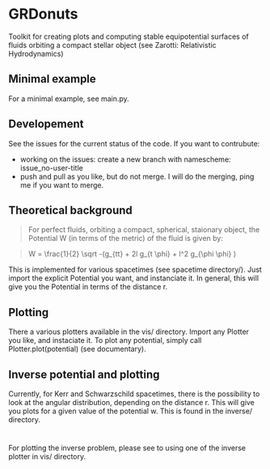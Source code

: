 # GRDonuts
Toolkit for creating plots and computing stable equipotential surfaces of fluids orbiting a compact stellar object (see Zarotti: Relativistic Hydrodynamics)

## Minimal example

For a minimal example, see main.py.

## Developement

See the issues for the current status of the code.
If you want to contrubute:
- working on the issues: create a new branch with namescheme: issue_no-user-title
- push and pull as you like, but do not merge. I will do the merging, ping me if you want to merge.

## Theoretical background

> For perfect fluids, orbiting a compact, spherical, staionary object, the Potential W (in terms of the metric) of the fluid is given by:

>  W = \frac{1}{2} \sqrt -(g_{tt} + 2l g_{t \phi} + l^2 g_{\phi \phi} ) 

This is implemented for various spacetimes (see spacetime directory/). 
Just import the explicit Potential you want, and instanciate it. 
In general, this will give you the Potential in terms of the distance r.

## Plotting

There a various plotters available in the vis/ directory. Import any Plotter you like, and instaciate it. 
To plot any potential, simply call Plotter.plot(potential) (see documentary).

## Inverse potential and plotting

Currently, for Kerr and Schwarzschild spacetimes, there is the possibility to look at the angular distribution, depending on the distance r. This will give you plots for a given value of the potential w. This is found in the inverse/ directory.

# 

For plotting the inverse problem, please see to using one of the inverse plotter in vis/ directory.
